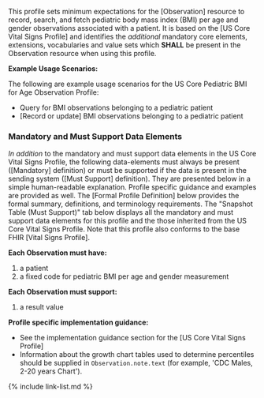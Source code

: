 
This profile sets minimum expectations for the [Observation] resource to record, search, and fetch pediatric body mass index (BMI) per age and gender observations associated with a patient. It is based on the [US Core Vital Signs Profile] and identifies the *additional* mandatory core elements, extensions, vocabularies and value sets which **SHALL** be present in the Observation resource when using this profile.

**Example Usage Scenarios:**

The following are example usage scenarios for the US Core Pediatric BMI for Age Observation Profile:

- Query for BMI observations belonging to a pediatric patient
- [Record or update]  BMI observations belonging to a pediatric patient

### Mandatory and Must Support Data Elements

*In addition* to the mandatory and must support data elements in the US Core Vital Signs Profile, the following data-elements must always be present ([Mandatory] definition) or must be supported if the data is present in the sending system ([Must Support] definition). They are presented below in a simple human-readable explanation. Profile specific guidance and examples are provided as well.  The [Formal Profile Definition] below provides the  formal summary, definitions, and terminology requirements.  The "Snapshot Table (Must Support)" tab below displays all the mandatory and must support data elements for this profile and the those inherited from the US Core Vital Signs Profile.  Note that this profile also conforms to the base FHIR [Vital Signs Profile].

**Each Observation must have:**

1.  a patient
1.  a fixed code for pediatric BMI per age and gender measurement

**Each Observation must support:**

1.  a result value

**Profile specific implementation guidance:**

- See the implementation guidance section for the [US Core Vital Signs Profile]
- Information about the growth chart tables used to determine percentiles should be supplied in `Observation.note.text` (for example, 'CDC Males, 2-20 years Chart').

{% include link-list.md %}
